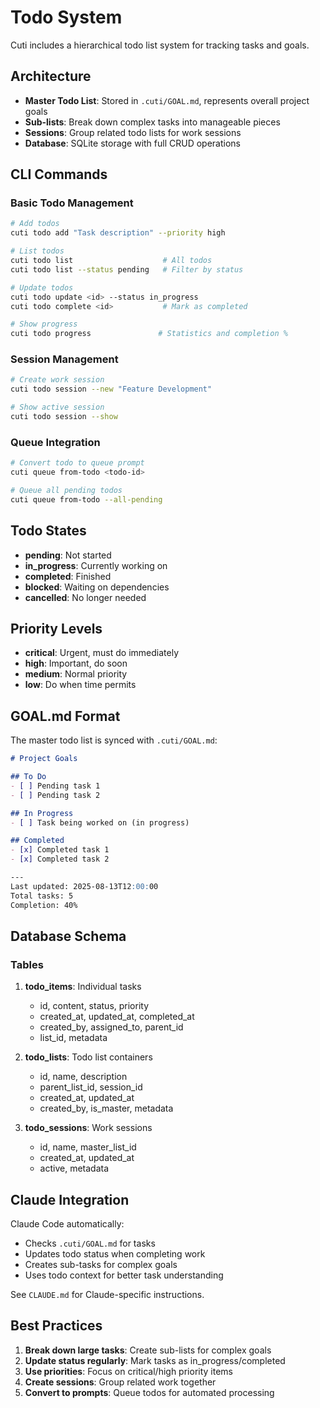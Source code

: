 # Todo System

Cuti includes a hierarchical todo list system for tracking tasks and goals.

## Architecture

- **Master Todo List**: Stored in `.cuti/GOAL.md`, represents overall project goals
- **Sub-lists**: Break down complex tasks into manageable pieces
- **Sessions**: Group related todo lists for work sessions
- **Database**: SQLite storage with full CRUD operations

## CLI Commands

### Basic Todo Management
```bash
# Add todos
cuti todo add "Task description" --priority high

# List todos
cuti todo list                    # All todos
cuti todo list --status pending   # Filter by status

# Update todos
cuti todo update <id> --status in_progress
cuti todo complete <id>           # Mark as completed

# Show progress
cuti todo progress               # Statistics and completion %
```

### Session Management
```bash
# Create work session
cuti todo session --new "Feature Development"

# Show active session
cuti todo session --show
```

### Queue Integration
```bash
# Convert todo to queue prompt
cuti queue from-todo <todo-id>

# Queue all pending todos
cuti queue from-todo --all-pending
```

## Todo States

- **pending**: Not started
- **in_progress**: Currently working on
- **completed**: Finished
- **blocked**: Waiting on dependencies
- **cancelled**: No longer needed

## Priority Levels

- **critical**: Urgent, must do immediately
- **high**: Important, do soon
- **medium**: Normal priority
- **low**: Do when time permits

## GOAL.md Format

The master todo list is synced with `.cuti/GOAL.md`:

```markdown
# Project Goals

## To Do
- [ ] Pending task 1
- [ ] Pending task 2

## In Progress
- [ ] Task being worked on (in progress)

## Completed
- [x] Completed task 1
- [x] Completed task 2

---
Last updated: 2025-08-13T12:00:00
Total tasks: 5
Completion: 40%
```

## Database Schema

### Tables

1. **todo_items**: Individual tasks
   - id, content, status, priority
   - created_at, updated_at, completed_at
   - created_by, assigned_to, parent_id
   - list_id, metadata

2. **todo_lists**: Todo list containers
   - id, name, description
   - parent_list_id, session_id
   - created_at, updated_at
   - created_by, is_master, metadata

3. **todo_sessions**: Work sessions
   - id, name, master_list_id
   - created_at, updated_at
   - active, metadata

## Claude Integration

Claude Code automatically:
- Checks `.cuti/GOAL.md` for tasks
- Updates todo status when completing work
- Creates sub-tasks for complex goals
- Uses todo context for better task understanding

See `CLAUDE.md` for Claude-specific instructions.

## Best Practices

1. **Break down large tasks**: Create sub-lists for complex goals
2. **Update status regularly**: Mark tasks as in_progress/completed
3. **Use priorities**: Focus on critical/high priority items
4. **Create sessions**: Group related work together
5. **Convert to prompts**: Queue todos for automated processing